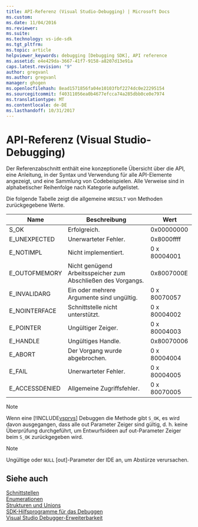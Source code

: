 ```yaml
---
title: API-Referenz (Visual Studio-Debugging) | Microsoft Docs
ms.custom: 
ms.date: 11/04/2016
ms.reviewer: 
ms.suite: 
ms.technology: vs-ide-sdk
ms.tgt_pltfrm: 
ms.topic: article
helpviewer_keywords: debugging [Debugging SDK], API reference
ms.assetid: e4e429da-3667-41f7-9158-a8207d13e91a
caps.latest.revision: "9"
author: gregvanl
ms.author: gregvanl
manager: ghogen
ms.openlocfilehash: 8ead1571856fa04e10103fbf2274dc0e22295154
ms.sourcegitcommit: f40311056ea0b4677efcca74a285dbb0ce0e7974
ms.translationtype: MT
ms.contentlocale: de-DE
ms.lasthandoff: 10/31/2017
---
```

# <a name="api-reference-visual-studio-debugging"></a>API-Referenz (Visual Studio-Debugging)
Der Referenzabschnitt enthält eine konzeptionelle Übersicht über die API, eine Anleitung, in der Syntax und Verwendung für alle API-Elemente angezeigt, und eine Sammlung von Codebeispielen. Alle Verweise sind in alphabetischer Reihenfolge nach Kategorie aufgelistet.  
  
 Die folgende Tabelle zeigt die allgemeine `HRESULT` von Methoden zurückgegebene Werte.  
  
|Name|Beschreibung|Wert|  
|----------|-----------------|-----------|  
|S_OK|Erfolgreich.|0x00000000|  
|E_UNEXPECTED|Unerwarteter Fehler.|0x8000ffff|  
|E_NOTIMPL|Nicht implementiert.|0 x 80004001|  
|E_OUTOFMEMORY|Nicht genügend Arbeitsspeicher zum Abschließen des Vorgangs.|0x8007000E|  
|E_INVALIDARG|Ein oder mehrere Argumente sind ungültig.|0 x 80070057|  
|E_NOINTERFACE|Schnittstelle nicht unterstützt.|0 x 80004002|  
|E_POINTER|Ungültiger Zeiger.|0 x 80004003|  
|E_HANDLE|Ungültiges Handle.|0x80070006|  
|E_ABORT|Der Vorgang wurde abgebrochen.|0 x 80004004|  
|E_FAIL|Unerwarteter Fehler.|0 x 80004005|  
|E_ACCESSDENIED|Allgemeine Zugriffsfehler.|0 x 80070005|  
  
> [!NOTE]
>  Wenn eine [!INCLUDE[vsprvs](../../../code-quality/includes/vsprvs_md.md)] Debuggen die Methode gibt `S_OK`, es wird davon ausgegangen, dass alle out Parameter Zeiger sind gültig, d. h. keine Überprüfung durchgeführt, um Entwurfsideen auf out-Parameter Zeiger beim `S_OK` zurückgegeben wird.  
  
> [!NOTE]
>  Ungültige oder `NULL` [out]-Parameter der IDE an, um Abstürze verursachen.  
  
## <a name="see-also"></a>Siehe auch  
 [Schnittstellen](../../../extensibility/debugger/reference/interfaces-visual-studio-debugging.md)   
 [Enumerationen](../../../extensibility/debugger/reference/enumerations-visual-studio-debugging.md)   
 [Strukturen und Unions](../../../extensibility/debugger/reference/structures-and-unions.md)   
 [SDK-Hilfsprogramme für das Debuggen](../../../extensibility/debugger/reference/sdk-helpers-for-debugging.md)   
 [Visual Studio Debugger-Erweiterbarkeit](../../../extensibility/debugger/visual-studio-debugger-extensibility.md)